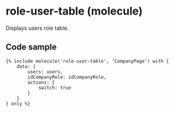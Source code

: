 # role-user-table (molecule)

Displays users role table.

## Code sample

```
{% include molecule('role-user-table', 'CompanyPage') with {
    data: {
        users: users,
        idCompanyRole: idCompanyRole,
        actions: {
            switch: true
        }
    }
} only %}
```
